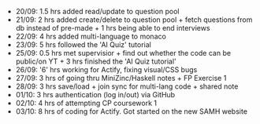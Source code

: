 - 20/09: 1.5 hrs added read/update to question pool
- 21/09: 2 hrs added create/delete to question pool + fetch questions from db instead of pre-made + 1 hrs being able to end interviews
- 22/09: 4 hrs added multi-language to monaco 
- 23/09: 5 hrs followed the 'AI Quiz' tutorial
- 25/09: 0.5 hrs met supervisior + find out whether the code can be public/on YT + 3 hrs finished the 'AI Quiz tutorial'
- 26/09: '6' hrs working for Actify, fixing visual/CSS bugs
- 27/09: 3 hrs of going thru MiniZinc/Haskell notes + FP Exercise 1
- 28/09: 3 hrs save/load + join sync for multi-lang code + shared note
- 01/10: 3 hrs authentication (log in/out) via GitHub
- 02/10: 4 hrs of attempting CP coursework 1
- 03/10: 8 hrs of coding for Actify. Got started on the new SAMH website